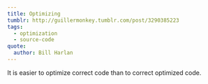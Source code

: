 ```yaml
---
title: Optimizing
tumblr: http://guillermonkey.tumblr.com/post/3290385223
tags:
  - optimization
  - source-code
quote:
  author: Bill Harlan
---
```


It is easier to optimize correct code than to correct optimized code.
